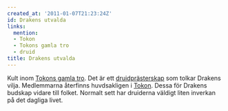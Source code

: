 ```yaml
---
created_at: '2011-01-07T21:23:24Z'
id: Drakens utvalda
links:
  mention:
  - Tokon
  - Tokons gamla tro
  - druid
title: Drakens utvalda
---
```


Kult inom [Tokons gamla tro]. Det är ett [druidprästerskap] som tolkar Drakens vilja. Medlemmarna
återfinns huvdsakligen i [Tokon]. Dessa för Drakens budskap vidare till folket. Normalt sett har
druiderna väldigt liten inverkan på det dagliga livet.

  [Tokons gamla tro]: Tokons_gamla_tro
  [druidprästerskap]: druid
  [Tokon]: Tokon
